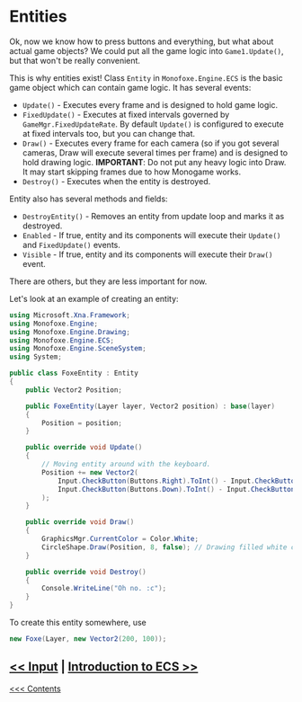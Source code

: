 # Entities

Ok, now we know how to press buttons and everything, but what about actual game objects? We could put all the game logic into `Game1.Update()`, but that won't be really convenient. 

This is why entities exist! Class `Entity` in `Monofoxe.Engine.ECS` is the basic game object which can contain game logic. It has several events:

- `Update()` - Executes every frame and is designed to hold game logic.
- `FixedUpdate()` - Executes at fixed intervals governed by `GameMgr.FixedUpdateRate`. By default `Update()` is configured to execute at fixed intervals too, but you can change that.
- `Draw()` - Executes every frame for each camera (so if you got several cameras, Draw will execute several times per frame) and is designed to hold drawing logic. **IMPORTANT**: Do not put any heavy logic into Draw. It may start skipping frames due to how Monogame works. 
- `Destroy()` - Executes when the entity is destroyed.

Entity also has several methods and fields:

- `DestroyEntity()` - Removes an entity from update loop and marks it as destroyed.
- `Enabled` - If true, entity and its components will execute their `Update()` and `FixedUpdate()` events.
- `Visible` - If true, entity and its components will execute their `Draw()` event.

There are others, but they are less important for now.

Let's look at an example of creating an entity:

```c#
using Microsoft.Xna.Framework;
using Monofoxe.Engine;
using Monofoxe.Engine.Drawing;
using Monofoxe.Engine.ECS;
using Monofoxe.Engine.SceneSystem;
using System;

public class FoxeEntity : Entity
{
	public Vector2 Position;

	public FoxeEntity(Layer layer, Vector2 position) : base(layer)
	{
		Position = position;
	}

	public override void Update()
	{
		// Moving entity around with the keyboard.
		Position += new Vector2(
			Input.CheckButton(Buttons.Right).ToInt() - Input.CheckButton(Buttons.Left).ToInt(),
			Input.CheckButton(Buttons.Down).ToInt() - Input.CheckButton(Buttons.Up).ToInt()
		);
	}

	public override void Draw()
	{
		GraphicsMgr.CurrentColor = Color.White;
		CircleShape.Draw(Position, 8, false); // Drawing filled white circle at the position.
	}

	public override void Destroy()
	{
		Console.WriteLine("Oh no. :c");
	}
}
```

To create this entity somewhere, use

```C#
new Foxe(Layer, new Vector2(200, 100));
```



## [<< Input](../Input.md)	|	[Introduction to ECS >>](IntroductionToECS.md)

[<<< Contents](../Contents.md)